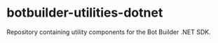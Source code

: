 # botbuilder-utilities-dotnet
Repository containing utility components for the Bot Builder .NET SDK.
